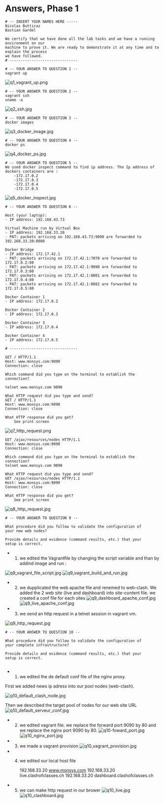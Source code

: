 # Answers, Phase 1

```
# -- INSERT YOUR NAMES HERE -----
Nicolas Butticaz
Bastian Gardel

We certify that we have done all the lab tasks and we have a running environment on our 
machine to prove it. We are ready to demonstrate it at any time and to explain the process
we have followed.
# -------------------------------
```

```
# -- YOUR ANSWER TO QUESTION 1 --
vagrant up
```
![q1_vagrant_up.png](img/q1_vagrant_up.jpg)
```
# -- YOUR ANSWER TO QUESTION 2 --
vagrant ssh
uname -a
```
![q2_ssh.jpg](img/q2_ssh.jpg)

```
# -- YOUR ANSWER TO QUESTION 3 --
docker images
```
![q3_docker_image.jpg](img/q3_docker_image.jpg "")
```
# -- YOUR ANSWER TO QUESTION 4 --
docker ps
```
![q4_docker_ps.jpg](img/q4_docker_ps.jpg "")
```
# -- YOUR ANSWER TO QUESTION 5 --
We used docker inspect command to find ip address. The Ip address of dockers containers are :
    -172.17.0.2
    -172.17.0.3
    -172.17.0.4
    -172.17.0.5  
```
![q5_docker_inspect.jpg](img/q5_docker_inspect.jpg "")
```
# -- YOUR ANSWER TO QUESTION 6 --

Host (your laptop):
- IP address: 192.168.43.73

Virtual Machine run by Virtual Box
- IP address: 192.168.33.20
- PAT: packets arriving on 192.168.43.73:9090 are forwarded to 192.168.33.20:8080

Docker Bridge
- IP address: 172.17.42.1
- PAT: packets arriving on 172.17.42.1:7070 are forwarded to 172.17.0.2:80
- PAT: packets arriving on 172.17.42.1:9090 are forwarded to 172.17.0.3:80
- PAT: packets arriving on 172.17.42.1:8081 are forwarded to 172.17.0.4:80
- PAT: packets arriving on 172.17.42.1:8082 are forwarded to 172.17.0.5:80

Docker Container 1
- IP address: 172.17.0.2

Docker Container 2
- IP address: 172.17.0.3

Docker Container 3
- IP address: 172.17.0.4

Docker Container 4
- IP address: 172.17.0.5

# -------------------------------
```

```
GET / HTTP/1.1
Host: www.monsys.com:9090
Connection: close

Which command did you type on the terminal to establish the connection?

telnet www.monsys.com 9090

What HTTP request did you type and send?
GET / HTTP/1.1
Host: www.monsys.com:9090
Connection: close

What HTTP response did you get?
    See print screen
```
![q7_http_request.png](img/q7_http_request.jpg "")
```
GET /ajax/resources/nodes HTTP/1.1
Host: www.monsys.com:9090
Connection: close

Which command did you type on the terminal to establish the connection?
telnet www.monsys.com 9090

What HTTP request did you type and send?
GET /ajax/resources/nodes HTTP/1.1
Host: www.monsys.com:9090
Connection: close

What HTTP response did you get?
    See print screen
```
![q8_http_request.jpg](img/q8_http_request.jpg "")
```
# -- YOUR ANSWER TO QUESTION 9 --

What procedure did you follow to validate the configuration of 
your new web nodes? 

Provide details and evidence (command results, etc.) that your 
setup is correct.
```
- 1)  we edited the Vagrantfile by changing the script variable and than by addind image and run :
 
![q9_vagrant_file_script.jpg](img/q9_vagrant_file_script.jpg)
![q9_vagrant_build_and_run.jpg](img/q9_vagrant_build_and_run.jpg)

- 2) we dupplicated the web apache file and renemed to web-clash. We added the 2 web site (live and dashboard) into site-content file. we created a conf file for each sites
![q9_dashboard_apache_conf.jpg](img/q9_dashboard_apache_conf.jpg)
![q9_live_apache_conf.jpg](img/q9_live_apache_conf.jpg)

- 3) we send an http request in a telnet session in vagrant vm.

![q9_http_request.jpg](img/q9_http_request.jpg)


```
# -- YOUR ANSWER TO QUESTION 10 --

What procedure did you follow to validate the configuration of 
your complete infrastructure?

Provide details and evidence (command results, etc.) that your 
setup is correct.


```

- 1) we edited the de default conf file of the nginx proxy.

First we added news ip adress into our pool nodes (web-clash).

![q10_default_clash_node.jpg](img/q10_default_clash_node.jpg)

Then we described the target pool of nodes for our web site URL 
![q10_default_serveur_conf.jpg](img/q10_default_serveur_conf.jpg)


-    2) we edited vagrant file. we replace the forward port 9090 by 80 and we replace the nginx port 9090 by 80.
![q10-foward_port.jpg](/home/bradock/Documents/heig/res/labo/Teaching-HEIGVD-RES-MonSys/img/q10-foward_port.jpg "")
![q10_nginx_port.jpg](/home/bradock/Documents/heig/res/labo/Teaching-HEIGVD-RES-MonSys/img/q10_nginx_port.jpg "")

-    3) we made a vagrant provision
![q10_vagrant_provision.jpg](img/q10_vagrant_provision.jpg "")
-    4) we edited our local host file

        192.168.33.20   www.monsys.com
        192.168.33.20   live.clashofclasses.ch
        192.168.33.20   dashboard.clashofclasses.ch

-    5) we can make http request in our brower
![q10_live.jpg](img/q10_live.jpg "")
![q10_clashboard.jpg](img/q10_clashboard.jpg "")